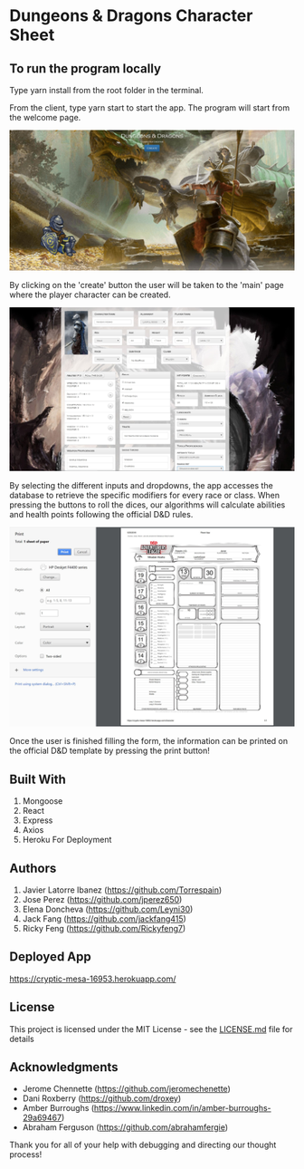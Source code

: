 # Dungeons & Dragons Character Sheet

## To run the program locally

Type yarn install from the root folder in the terminal.

From the client, type yarn start to start the app.
The program will start from the welcome page.
    
<img src = "/assets/images/welcome.jpg">

By clicking on the 'create' button the user will be taken to the 'main' page where the player character can be created.

<img src = "/assets/images/characterForm.jpg">

By selecting the different inputs and dropdowns, the app accesses the database to retrieve the specific modifiers for every race or class.
When pressing the buttons to roll the dices, our algorithms will calculate abilities and health points following the official D&D rules.

<img src = "/assets/images/FinalPrint.jpg">

Once the user is finished filling the form, the information can be printed on the official D&D template by pressing the print button!



## Built With

1. Mongoose
2. React
3. Express
4. Axios
5. Heroku For Deployment


## Authors

1. Javier Latorre Ibanez (https://github.com/Torrespain)
2. Jose Perez (https://github.com/jperez650)
3. Elena Doncheva (https://github.com/Leyni30)
4. Jack Fang (https://github.com/jackfang415)
5. Ricky Feng (https://github.com/Rickyfeng7)

## Deployed App

https://cryptic-mesa-16953.herokuapp.com/


## License

This project is licensed under the MIT License - see the [LICENSE.md](LICENSE.md) file for details


## Acknowledgments

* Jerome Chennette (https://github.com/jeromechenette)
* Dani Roxberry (https://github.com/droxey) 
* Amber Burroughs (https://www.linkedin.com/in/amber-burroughs-29a69467)
* Abraham Ferguson (https://github.com/abrahamfergie)

Thank you for all of your help with debugging and directing our thought process!
